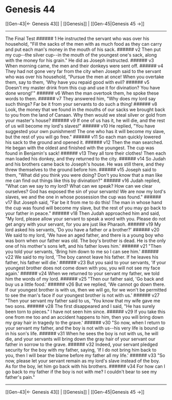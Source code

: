 # Genesis 44

[[Gen-43|← Genesis 43]] | [[Genesis]] | [[Gen-45|Genesis 45 →]]
***

The Final Test ###### 1 He instructed the servant who was over his household, "Fill the sacks of the men with as much food as they can carry and put each man's money in the mouth of his sack. ###### v2 Then put my cup--the silver cup--in the mouth of the youngest one's sack, along with the money for his grain." He did as Joseph instructed. ###### v3 When morning came, the men and their donkeys were sent off. ###### v4 They had not gone very far from the city when Joseph said to the servant who was over his household, "Pursue the men at once! When you overtake them, say to them, 'Why have you repaid good with evil? ###### v5 Doesn't my master drink from this cup and use it for divination? You have done wrong!'" ###### v6 When the man overtook them, he spoke these words to them. ###### v7 They answered him, "Why does my lord say such things? Far be it from your servants to do such a thing! ###### v8 Look, the money that we found in the mouths of our sacks we brought back to you from the land of Canaan. Why then would we steal silver or gold from your master's house? ###### v9 If one of us has it, he will die, and the rest of us will become my lord's slaves!" ###### v10 He replied, "You have suggested your own punishment! The one who has it will become my slave, but the rest of you will go free." ###### v11 So each man quickly lowered his sack to the ground and opened it. ###### v12 Then the man searched. He began with the oldest and finished with the youngest. The cup was found in Benjamin's sack! ###### v13 They all tore their clothes! Then each man loaded his donkey, and they returned to the city. ###### v14 So Judah and his brothers came back to Joseph's house. He was still there, and they threw themselves to the ground before him. ###### v15 Joseph said to them, "What did you think you were doing? Don't you know that a man like me can find out things like this by divination?" ###### v16 Judah replied, "What can we say to my lord? What can we speak? How can we clear ourselves? God has exposed the sin of your servants! We are now my lord's slaves, we and the one in whose possession the cup was found." ###### v17 But Joseph said, "Far be it from me to do this! The man in whose hand the cup was found will become my slave, but the rest of you may go back to your father in peace." ###### v18 Then Judah approached him and said, "My lord, please allow your servant to speak a word with you. Please do not get angry with your servant, for you are just like Pharaoh. ###### v19 My lord asked his servants, 'Do you have a father or a brother?' ###### v20 We said to my lord, 'We have an aged father, and there is a young boy who was born when our father was old. The boy's brother is dead. He is the only one of his mother's sons left, and his father loves him.' ###### v21 "Then you told your servants, 'Bring him down to me so I can see him.' ###### v22 We said to my lord, 'The boy cannot leave his father. If he leaves his father, his father will die.' ###### v23 But you said to your servants, 'If your youngest brother does not come down with you, you will not see my face again.' ###### v24 When we returned to your servant my father, we told him the words of my lord. ###### v25 "Then our father said, 'Go back and buy us a little food.' ###### v26 But we replied, 'We cannot go down there. If our youngest brother is with us, then we will go, for we won't be permitted to see the man's face if our youngest brother is not with us.' ###### v27 "Then your servant my father said to us, 'You know that my wife gave me two sons. ###### v28 The first disappeared and I said, "He has surely been torn to pieces." I have not seen him since. ###### v29 If you take this one from me too and an accident happens to him, then you will bring down my gray hair in tragedy to the grave.' ###### v30 "So now, when I return to your servant my father, and the boy is not with us--his very life is bound up in his son's life. ###### v31 When he sees the boy is not with us, he will die, and your servants will bring down the gray hair of your servant our father in sorrow to the grave. ###### v32 Indeed, your servant pledged security for the boy with my father, saying, 'If I do not bring him back to you, then I will bear the blame before my father all my life.' ###### v33 "So now, please let your servant remain as my lord's slave instead of the boy. As for the boy, let him go back with his brothers. ###### v34 For how can I go back to my father if the boy is not with me? I couldn't bear to see my father's pain."

***
[[Gen-43|← Genesis 43]] | [[Genesis]] | [[Gen-45|Genesis 45 →]]
